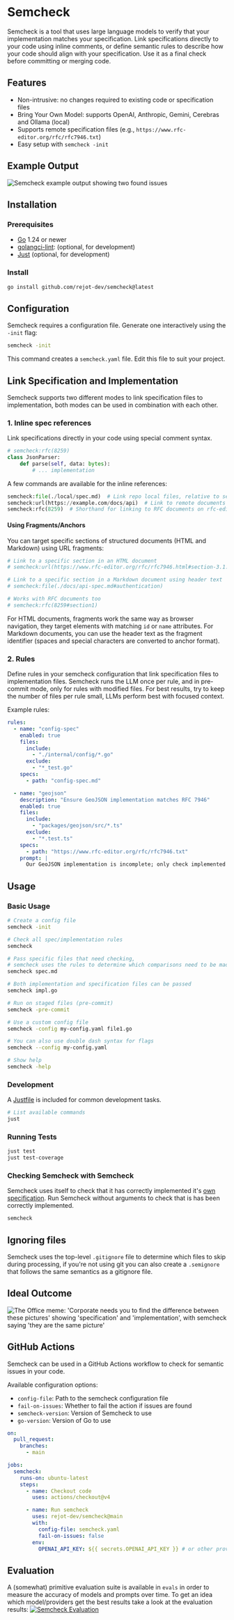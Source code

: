 # Semcheck

Semcheck is a tool that uses large language models to verify that your implementation matches your specification. Link specifications directly to your code using inline comments, or define semantic rules to describe how your code should align with your specification. Use it as a final check before committing or merging code.

## Features

* Non-intrusive: no changes required to existing code or specification files
* Bring Your Own Model: supports OpenAI, Anthropic, Gemini, Cerebras and Ollama (local)
* Supports remote specification files (e.g., `https://www.rfc-editor.org/rfc/rfc7946.txt`)
* Easy setup with `semcheck -init`

## Example Output

![Semcheck example output showing two found issues](./assets/semantic-output.webp)

## Installation

### Prerequisites

* [Go](https://go.dev/doc/install) 1.24 or newer
* [golangci-lint](https://golangci-lint.run): (optional, for development)
* [Just](https://github.com/casey/just) (optional, for development)

### Install

```bash
go install github.com/rejot-dev/semcheck@latest
```

## Configuration

Semcheck requires a configuration file. Generate one interactively using the `-init` flag:

```bash
semcheck -init
```

This command creates a `semcheck.yaml` file. Edit this file to suit your project.

## Link Specification and Implementation

Semcheck supports two different modes to link specification files to implementation, both modes can be used in combination with each other.

### 1. Inline spec references
Link specifications directly in your code using special comment syntax.

```python
# semcheck:rfc(8259)
class JsonParser:
    def parse(self, data: bytes):
        # ... implementation
```
A few commands are available for the inline references:
```python
semcheck:file(./local/spec.md)  # Link repo local files, relative to semcheck working directory
semcheck:url(https://example.com/docs/api)  # Link to remote documents
semcheck:rfc(8259)  # Shorthand for linking to RFC documents on rfc-editor.org
```

#### Using Fragments/Anchors

You can target specific sections of structured documents (HTML and Markdown) using URL fragments:

```python
# Link to a specific section in an HTML document
# semcheck:url(https://www.rfc-editor.org/rfc/rfc7946.html#section-3.1.1)

# Link to a specific section in a Markdown document using header text
# semcheck:file(./docs/api-spec.md#authentication)

# Works with RFC documents too
# semcheck:rfc(8259#section1)
```

For HTML documents, fragments work the same way as browser navigation, they target elements with matching `id` or `name` attributes. For Markdown documents, you can use the header text as the fragment identifier (spaces and special characters are converted to anchor format).


### 2. Rules


Define rules in your semcheck configuration that link specification files to implementation files. Semcheck runs the LLM once per rule, and in pre-commit mode, only for rules with modified files. For best results, try to keep the number of files per rule small, LLMs perform best with focused context.

Example rules:

```yaml
rules:
  - name: "config-spec"
    enabled: true
    files:
      include:
        - "./internal/config/*.go"
      exclude:
        - "*_test.go"
    specs:
      - path: "config-spec.md"

  - name: "geojson"
    description: "Ensure GeoJSON implementation matches RFC 7946"
    enabled: true
    files:
      include:
        - "packages/geojson/src/*.ts"
      exclude:
        - "*.test.ts"
    specs:
      - path: "https://www.rfc-editor.org/rfc/rfc7946.txt"
    prompt: |
      Our GeoJSON implementation is incomplete; only check implemented features.
```


## Usage

### Basic Usage

```bash
# Create a config file
semcheck -init

# Check all spec/implementation rules
semcheck

# Pass specific files that need checking,
# semcheck uses the rules to determine which comparisons need to be made
semcheck spec.md

# Both implementation and specification files can be passed
semcheck impl.go

# Run on staged files (pre-commit)
semcheck -pre-commit

# Use a custom config file
semcheck -config my-config.yaml file1.go

# You can also use double dash syntax for flags
semcheck --config my-config.yaml

# Show help
semcheck -help
```


### Development

A [Justfile](./Justfile) is included for common development tasks.

```bash
# List available commands
just
```

### Running Tests

```bash
just test
just test-coverage
```

### Checking Semcheck with Semcheck

Semcheck uses itself to check that it has correctly implemented it's [own specification](./specs/semcheck.md). Run Semcheck without arguments to check that is has been correctly implemented.

```bash
semcheck
```

## Ignoring files

Semcheck uses the top-level `.gitignore` file to determine which files to skip during processing, if you're not using git you can also create a `.semignore` that follows the same semantics as a gitignore file.

## Ideal Outcome

![The Office meme: 'Corporate needs you to find the difference between these pictures' showing 'specification' and 'implementation', with semcheck saying 'they are the same picture'](./assets/office-meme.webp)

## GitHub Actions

Semcheck can be used in a GitHub Actions workflow to check for semantic issues in your code.

Available configuration options:

* `config-file`: Path to the semcheck configuration file
* `fail-on-issues`: Whether to fail the action if issues are found
* `semcheck-version`: Version of Semcheck to use
* `go-version`: Version of Go to use

```yaml
on:
  pull_request:
    branches:
      - main

jobs:
  semcheck:
    runs-on: ubuntu-latest
    steps:
      - name: Checkout code
        uses: actions/checkout@v4

      - name: Run semcheck
        uses: rejot-dev/semcheck@main
        with:
          config-file: semcheck.yaml
          fail-on-issues: false
        env:
          OPENAI_API_KEY: ${{ secrets.OPENAI_API_KEY }} # or other provider API key, configurable in semcheck.yaml
```

## Evaluation

A (somewhat) primitive evaluation suite is available in `evals` in order to measure the accuracy of models and prompts over time.
To get an idea which model/providers get the best results take a look at the evaluation results:
[![Semcheck Evaluation](./evals/accuracy_duration.png)](./evals/accuracy_duration.png)
